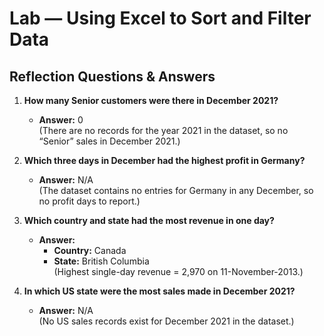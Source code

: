 # Lab — Using Excel to Sort and Filter Data

## Reflection Questions & Answers

1. **How many Senior customers were there in December 2021?**  
   - **Answer:** 0  
   (There are no records for the year 2021 in the dataset, so no “Senior” sales in December 2021.)

2. **Which three days in December had the highest profit in Germany?**  
   - **Answer:** N/A  
   (The dataset contains no entries for Germany in any December, so no profit days to report.)

3. **Which country and state had the most revenue in one day?**  
   - **Answer:**  
     - **Country:** Canada  
     - **State:** British Columbia  
     (Highest single-day revenue = 2,970 on 11-November-2013.)

4. **In which US state were the most sales made in December 2021?**  
   - **Answer:** N/A  
   (No US sales records exist for December 2021 in the dataset.)


